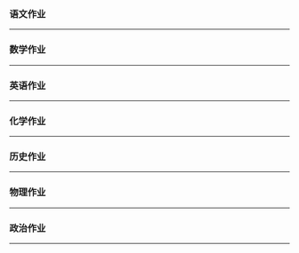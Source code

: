 ### 语文作业

---

### 数学作业

---

### 英语作业

---

### 化学作业

---

### 历史作业

---

### 物理作业

---

### 政治作业

---
